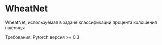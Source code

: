 # WheatNet
WheatNet, используемая в задаче классификации процента колошения пшеницы

Требования:
Pytorch версия >= 0.3 

